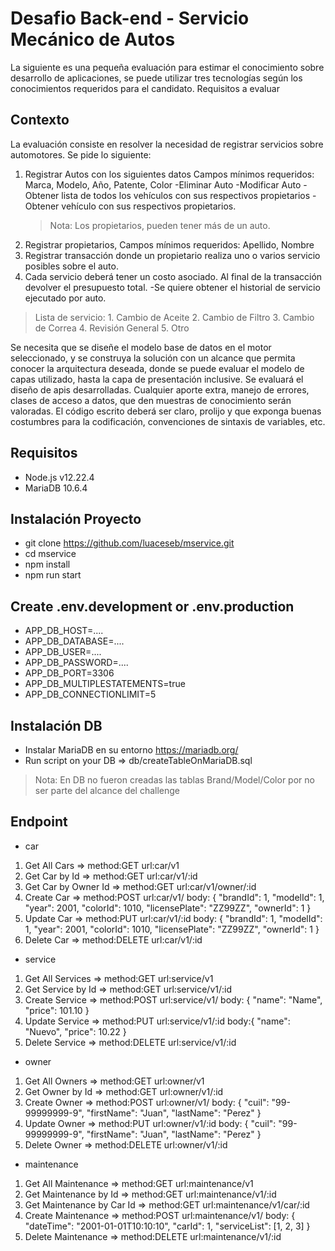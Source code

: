 # Desafio Back-end - Servicio Mecánico de Autos

La siguiente es una pequeña evaluación para estimar el conocimiento sobre desarrollo de aplicaciones, se puede utilizar tres tecnologías según los conocimientos requeridos para el candidato.
Requisitos a evaluar

## Contexto

La evaluación consiste en resolver la necesidad de registrar servicios sobre automotores.
Se pide lo siguiente:
1. Registrar Autos con los siguientes datos
    Campos mínimos requeridos: Marca, Modelo, Año, Patente, Color
    -Eliminar Auto
    -Modificar Auto
    -Obtener lista de todos los vehículos con sus respectivos propietarios
    -Obtener vehículo con sus respectivos propietarios.
    > Nota: Los propietarios, pueden tener más de un auto.
2. Registrar propietarios, Campos mínimos requeridos: Apellido, Nombre
3. Registrar transacción donde un propietario realiza uno o varios servicio posibles sobre el auto.
4. Cada servicio deberá tener un costo asociado. Al final de la transacción devolver el presupuesto total.
    -Se quiere obtener el historial de servicio ejecutado por auto.

> Lista de servicio:
    1. Cambio de Aceite
    2. Cambio de Filtro
    3. Cambio de Correa
    4. Revisión General
    5. Otro

Se necesita que se diseñe el modelo base de datos en el motor seleccionado, y se construya la solución con un alcance que permita conocer la arquitectura deseada, donde se puede
evaluar el modelo de capas utilizado, hasta la capa de presentación inclusive.
Se evaluará el diseño de apis desarrolladas.
Cualquier aporte extra, manejo de errores, clases de acceso a datos, que den muestras de conocimiento serán valoradas.
El código escrito deberá ser claro, prolijo y que exponga buenas costumbres para la codificación, convenciones de sintaxis de variables, etc.


## Requisitos
* Node.js v12.22.4
* MariaDB 10.6.4

## Instalación Proyecto
* git clone https://github.com/luaceseb/mservice.git
* cd mservice
* npm install
* npm run start

## Create .env.development or .env.production
* APP_DB_HOST=....
* APP_DB_DATABASE=....
* APP_DB_USER=....
* APP_DB_PASSWORD=....
* APP_DB_PORT=3306
* APP_DB_MULTIPLESTATEMENTS=true
* APP_DB_CONNECTIONLIMIT=5

## Instalación DB
* Instalar MariaDB en su entorno https://mariadb.org/
* Run script on your DB => db/createTableOnMariaDB.sql
> Nota: En DB no fueron creadas las tablas Brand/Model/Color por no ser parte del alcance del challenge

## Endpoint
* car
1. Get All Cars => method:GET url:car/v1
2. Get Car by Id => method:GET url:car/v1/:id
3. Get Car by Owner Id => method:GET url:car/v1/owner/:id
4. Create Car => method:POST url:car/v1/ body: {
                                                "brandId": 1,
                                                "modelId": 1,
                                                "year": 2001,
                                                "colorId": 1010,
                                                "licensePlate": "ZZ99ZZ",
                                                "ownerId": 1
                                            }
5. Update Car => method:PUT url:car/v1/:id body: {
                                                "brandId": 1,
                                                "modelId": 1,
                                                "year": 2001,
                                                "colorId": 1010,
                                                "licensePlate": "ZZ99ZZ",
                                                "ownerId": 1
                                            }
6. Delete Car => method:DELETE url:car/v1/:id

* service
1. Get All Services => method:GET url:service/v1
2. Get Service by Id => method:GET url:service/v1/:id
3. Create Service => method:POST url:service/v1/ body: {
                                                        "name": "Name",
                                                        "price": 101.10
                                                    }
4. Update Service => method:PUT url:service/v1/:id body:{
                                                        "name": "Nuevo",
                                                        "price": 10.22
                                                    }
5. Delete Service => method:DELETE url:service/v1/:id

* owner
1. Get All Owners => method:GET url:owner/v1
2. Get Owner by Id => method:GET url:owner/v1/:id
3. Create Owner => method:POST url:owner/v1/ body: {
                                                    "cuil": "99-99999999-9",
                                                    "firstName": "Juan",
                                                    "lastName": "Perez"
                                                }
4. Update Owner => method:PUT url:owner/v1/:id body: {
                                                    "cuil": "99-99999999-9",
                                                    "firstName": "Juan",
                                                    "lastName": "Perez"
                                                }
5. Delete Owner => method:DELETE url:owner/v1/:id

* maintenance
1. Get All Maintenance => method:GET url:maintenance/v1
2. Get Maintenance by Id => method:GET url:maintenance/v1/:id
3. Get Maintenance by Car Id => method:GET url:maintenance/v1/car/:id
4. Create Maintenance => method:POST url:maintenance/v1/ body: {
                                                                "dateTime": "2001-01-01T10:10:10",
                                                                "carId": 1,
                                                                "serviceList": [1, 2, 3]
                                                            }
5. Delete Maintenance => method:DELETE url:maintenance/v1/:id